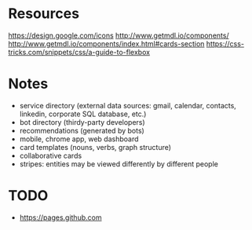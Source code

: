 
# Resources

https://design.google.com/icons
http://www.getmdl.io/components/
http://www.getmdl.io/components/index.html#cards-section
https://css-tricks.com/snippets/css/a-guide-to-flexbox


# Notes

- service directory (external data sources: gmail, calendar, contacts, linkedin, corporate SQL database, etc.)
- bot directory (thirdy-party developers)
- recommendations (generated by bots)
- mobile, chrome app, web dashboard
- card templates (nouns, verbs, graph structure)
- collaborative cards
- stripes: entities may be viewed differently by different people


# TODO

- https://pages.github.com


